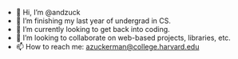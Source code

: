 - 👋 Hi, I’m @andzuck
- 👀 I’m finishing my last year of undergrad in CS.
- 🌱 I’m currently looking to get back into coding.
- 💞️ I’m looking to collaborate on web-based projects, libraries, etc.
- 📫 How to reach me: azuckerman@college.harvard.edu

<!---
andzuck/andzuck is a ✨ special ✨ repository because its `README.md` (this file) appears on your GitHub profile.
You can click the Preview link to take a look at your changes.
--->
